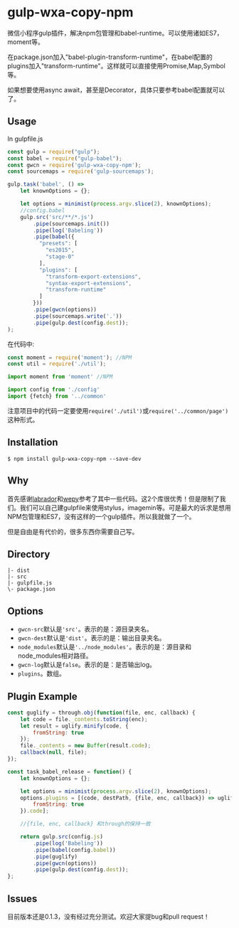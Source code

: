 # gulp-wxa-copy-npm
微信小程序gulp插件，解决npm包管理和babel-runtime。可以使用诸如ES7，moment等。

在package.json加入"babel-plugin-transform-runtime"，在babel配置的plugins加入"transform-runtime"。这样就可以直接使用Promise,Map,Symbol等。

如果想要使用async await，甚至是Decorator，具体只要参考babel配置就可以了。

## Usage
In gulpfile.js
```javascript
const gulp = require("gulp");
const babel = require("gulp-babel");
const gwcn = require('gulp-wxa-copy-npm');
const sourcemaps = require('gulp-sourcemaps');

gulp.task('babel', () =>
    let knownOptions = {};

    let options = minimist(process.argv.slice(2), knownOptions);
    //config.babel
    gulp.src('src/**/*.js')
        .pipe(sourcemaps.init())
        .pipe(log('Babeling'))
        .pipe(babel({
          "presets": [
            "es2015",
            "stage-0"
          ],
          "plugins": [
            "transform-export-extensions",
            "syntax-export-extensions",
            "transform-runtime"
          ]
        }))
        .pipe(gwcn(options))
        .pipe(sourcemaps.write('.'))
        .pipe(gulp.dest(config.dest));
);

```

在代码中:
```javascript
const moment = require('moment'); //NPM
const util = require('./util');
```
```javascript
import moment from 'moment' //NPM

import config from './config'
import {fetch} from '../common'
```

注意项目中的代码一定要使用```require('./util')```或```require('../common/page')```这种形式。

## Installation
```shell
$ npm install gulp-wxa-copy-npm --save-dev
```

## Why
首先感谢[labrador](https://github.com/maichong/labrador)和[wepy](https://github.com/wepyjs/wepy)参考了其中一些代码。这2个库很优秀！但是限制了我们。我们可以自己建gulpfile来使用stylus，imagemin等。可是最大的诉求是想用NPM包管理和ES7，没有这样的一个gulp插件。所以我就做了一个。


但是自由是有代价的，很多东西你需要自己写。

## Directory
```
|- dist
|- src
|- gulpfile.js
\- package.json
```

## Options
- ```gwcn-src```默认是```'src'```。表示的是：源目录夹名。
- ```gwcn-dest```默认是```'dist'```。表示的是：输出目录夹名。
- ```node_modules```默认是```'../node_modules'```。表示的是：源目录和node_modules相对路径。
- ```gwcn-log```默认是```false```。表示的是：是否输出log。
- ```plugins```。数组。

## Plugin Example
```javascript
const guglify = through.obj(function(file, enc, callback) {
    let code = file._contents.toString(enc);
    let result = uglify.minify(code, {
        fromString: true
    });
    file._contents = new Buffer(result.code);
    callback(null, file);
});

const task_babel_release = function() {
    let knownOptions = {};

    let options = minimist(process.argv.slice(2), knownOptions);
    options.plugins = [(code, destPath, {file, enc, callback}) => uglify.minify(code, {
        fromString: true
    }).code];

    //{file, enc, callback} 和through的保持一致

    return gulp.src(config.js)
        .pipe(log('Babeling'))
        .pipe(babel(config.babel))
        .pipe(guglify)
        .pipe(gwcn(options))
        .pipe(gulp.dest(config.dest));
};

```

## Issues
目前版本还是0.1.3，没有经过充分测试。欢迎大家提bug和pull request！
